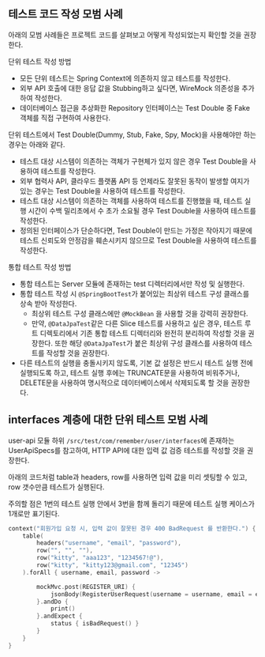 ## 테스트 코드 작성 모범 사례

아래의 모범 사례들은 프로젝트 코드를 살펴보고 어떻게 작성되었는지 확인할 것을 권장한다.

단위 테스트 작성 방법

- 모든 단위 테스트는 Spring Context에 의존하지 않고 테스트를 작성한다.
- 외부 API 호출에 대한 응답 값을 Stubbing하고 싶다면, WireMock 의존성을 추가하여 작성한다.
- 데이터베이스 접근을 추상화한 Repository 인터페이스는 Test Double 중 Fake 객체를 직접 구현하여 사용한다.

단위 테스트에서 Test Double(Dummy, Stub, Fake, Spy, Mock)을 사용해야만 하는 경우는 아래와 같다.

- 테스트 대상 시스템이 의존하는 객체가 구현체가 있지 않은 경우 Test Double을 사용하여 테스트를 작성한다.
- 외부 협력사 API, 클라우드 플랫폼 API 등 언제라도 잘못된 동작이 발생할 여지가 있는 경우는 Test Double을 사용하여 테스트를 작성한다.
- 테스트 대상 시스템이 의존하는 객체를 사용하여 테스트를 진행했을 때, 테스트 실행 시간이 수백 밀리초에서 수 초가 소요될 경우 Test Double을 사용하여 테스트를
  작성한다.
- 정의된 인터페이스가 단순하다면, Test Double이 만드는 가정은 작아지기 때문에 테스트 신뢰도와 안정감을 훼손시키지 않으므로 Test Double을 사용하여 테스트를
  작성한다.

통합 테스트 작성 방법

- 통합 테스트는 Server 모듈에 존재하는 test 디렉터리에서만 작성 및 실행한다.
- 통합 테스트 작성 시 ```@SpringBootTest```가 붙어있는 최상위 테스트 구성 클래스를 상속 받아 작성한다.
    - 최상위 테스트 구성 클래스에만 ```@MockBean``` 을 사용할 것을 강력히 권장한다.
    - 만약, ```@DataJpaTest```같은 다른 Slice 테스트를 사용하고 싶은 경우, 테스트 루트 디렉토리에서 기존 통합 테스트 디렉터리와 완전히 분리하여 작성할
      것을 권장한다. 또한 해당 ```@DataJpaTest```가 붙은 최상위 구성 클래스를 사용하여 테스트를 작성할 것을 권장한다.
- 다른 테스트의 실행을 충돌시키지 않도록, 기본 값 설정은 반드시 테스트 실행 전에 실행되도록 하고, 테스트 실행 후에는 TRUNCATE문을 사용하여 비워주거나, DELETE문을
  사용하여 명시적으로 데이터베이스에서 삭제되도록 할 것을 권장한다.

## interfaces 계층에 대한 단위 테스트 모범 사례

user-api 모듈 하위 ```/src/test/com/remember/user/interfaces```에 존재하는 UserApiSpecs를 참고하여, HTTP API에 대한
입력 값 검증 테스트를 작성할 것을 권장한다.

아래의 코드처럼 table과 headers, row를 사용하면 입력 값을 미리 셋팅할 수 있고, row 갯수만큼 테스트가 실행된다. 

주의할 점은 1번의 테스트 실행 안에서 3번을 함께 돌리기 때문에 테스트 실행 케이스가 1개로만 표기된다.
```kotlin
context("회원가입 요청 시, 입력 값이 잘못된 경우 400 BadRequest 를 반환한다.") {
    table(
        headers("username", "email", "password"),
        row("", "", ""),
        row("kitty", "aaa123", "1234567!@"),
        row("kitty", "kitty123@gmail.com", "12345")
    ).forAll { username, email, password ->

        mockMvc.post(REGISTER_URI) {
            jsonBody(RegisterUserRequest(username = username, email = email, password = password))
        }.andDo {
            print()
        }.andExpect {
            status { isBadRequest() }
        }
    }
}
```
